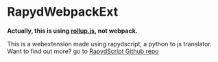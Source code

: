 # RapydWebpackExt

**Actually, this is using [rollup.js](https://rollupjs.org/), not webpack.**


This is a webextension made using rapydscript, a python to js translator. Want to find out more? go to [RapydScript Github repo](https://github.com/atsepkov/RapydScript/)
